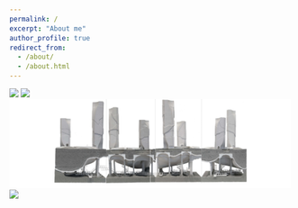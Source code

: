 ```yaml
---
permalink: /
excerpt: "About me"
author_profile: true
redirect_from: 
  - /about/
  - /about.html
---
```


<img src="../images/Homepage_design1.gif" width=500>

<img src="../images/Homepage_design2.jpg" width=500>

<img src="../images/Homepage_design3.jpg" width=500>

<img src="../images/Homepage_design4.jpg" width=500>
